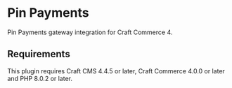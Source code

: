 # Pin Payments

Pin Payments gateway integration for Craft Commerce 4.

## Requirements

This plugin requires Craft CMS 4.4.5 or later, Craft Commerce 4.0.0 or later and PHP 8.0.2 or later.

